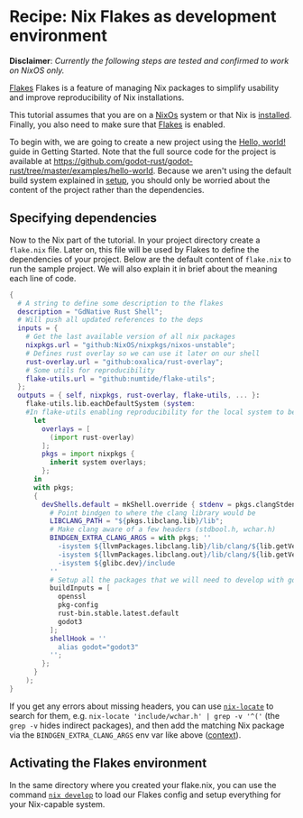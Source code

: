 # Recipe: Nix Flakes as development environment

**Disclaimer**: _Currently the following steps are tested and confirmed to work on NixOS only._

[Flakes](https://nixos.wiki/wiki/Flakes) Flakes is a feature of managing Nix packages to simplify usability and improve reproducibility of Nix installations.

This tutorial assumes that you are on a [NixOs](https://nixos.wiki/wiki/Main_Page) system
or that Nix is [installed](https://nixos.org/download.html#nix-quick-install).
Finally, you also need to make sure that [Flakes](https://nixos.wiki/wiki/Flakes) is enabled.

To begin with, we are going to create a new project using the [Hello, world!](../getting-started/hello-world.md) guide in Getting Started. Note that the full source code for the project is available at https://github.com/godot-rust/godot-rust/tree/master/examples/hello-world. Because we aren't using the default build system explained in [setup](../getting-started/setup.md), you should only be worried about the content of the project rather than the dependencies.


## Specifying dependencies

Now to the Nix part of the tutorial. In your project directory create a `flake.nix` file. Later on, this file will be used by Flakes to define the dependencies of your project. Below are the default content of `flake.nix` to run the sample project. We will also explain it in brief about the meaning each line of code.

```nix
{
  # A string to define some description to the flakes 
  description = "GdNative Rust Shell";
  # Will push all updated references to the deps
  inputs = {
    # Get the last available version of all nix packages
    nixpkgs.url = "github:NixOS/nixpkgs/nixos-unstable";
    # Defines rust overlay so we can use it later on our shell
    rust-overlay.url = "github:oxalica/rust-overlay";
    # Some utils for reproducibility
    flake-utils.url = "github:numtide/flake-utils";
  };
  outputs = { self, nixpkgs, rust-overlay, flake-utils, ... }:
    flake-utils.lib.eachDefaultSystem (system:
    #In flake-utils enabling reproducibility for the local system to be referenced
      let
        overlays = [
          (import rust-overlay)
        ];
        pkgs = import nixpkgs {
          inherit system overlays;
        };
      in
      with pkgs;
      {
        devShells.default = mkShell.override { stdenv = pkgs.clangStdenv; } {
          # Point bindgen to where the clang library would be
          LIBCLANG_PATH = "${pkgs.libclang.lib}/lib";
          # Make clang aware of a few headers (stdbool.h, wchar.h)
          BINDGEN_EXTRA_CLANG_ARGS = with pkgs; ''
            -isystem ${llvmPackages.libclang.lib}/lib/clang/${lib.getVersion clang}/include
            -isystem ${llvmPackages.libclang.out}/lib/clang/${lib.getVersion clang}/include
            -isystem ${glibc.dev}/include
          ''
          # Setup all the packages that we will need to develop with gdnative.
          buildInputs = [
            openssl
            pkg-config
            rust-bin.stable.latest.default
            godot3
          ];
          shellHook = ''
            alias godot="godot3"
          '';
        };
      }
    );
}
```

If you get any errors about missing headers, you can use [`nix-locate`](https://github.com/bennofs/nix-index#usage) to search for them, e.g. `nix-locate 'include/wchar.h' | grep -v '^('` (the `grep -v` hides indirect packages), and then add the matching Nix package via the `BINDGEN_EXTRA_CLANG_ARGS` env var like above ([context](https://github.com/NixOS/nixpkgs/issues/52447#issuecomment-853429315)).


## Activating the Flakes environment

In the same directory where you created your flake.nix, you can use the command [`nix develop`](https://nixos.wiki/wiki/Development_environment_with_nix-shell#nix-develop) to load our Flakes config and setup everything for your Nix-capable system.
